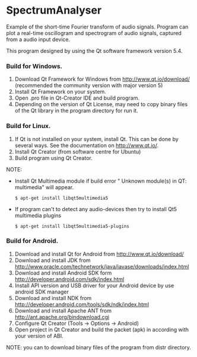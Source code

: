 # SpectrumAnalyser
Example of the short-time Fourier transform of audio signals.
Program can plot a real-time oscillogram and spectrogram of audio signals, captured from a audio input device.

This program designed by using the Qt software framework version 5.4.

### Build for Windows.
  1. Download Qt Framework for Windows from http://www.qt.io/download/ (recommended the community version with  major version 5)
  2. Install Qt Framework on your system.
  3. Open .pro file in Qt-Creator IDE and build program.
  4. Depending on the version of Qt License, may need to copy binary files of the Qt library in the program directory for run it.
  
### Build for Linux.
  1. If Qt is not installed on your system, install Qt. This can be done by several ways. See the documentation on http://www.qt.io/.
  2. Install Qt Creator (from software centre for Ubuntu)
  3. Build program using Qt Creator.
  
  NOTE: 
   + Install Qt Multimedia module if build error " Unknown module(s) in QT: multimedia" will appear.

	 <code>$ apt-get install libqt5multimedia5</code>   
	
   + If program can't to detect any audio-devices then try to install Qt5 multimedia plugins
     
	 <code>$ apt-get install libqt5multimedia5-plugins</code>
	 
### Build for Android.
  1. Download and install Qt for Android from http://www.qt.io/download/
  2. Download and install JDK from http://www.oracle.com/technetwork/java/javase/downloads/index.html
  3. Download and install Android SDK form http://developer.android.com/sdk/index.html
  4. Install API version and USB driver for your Android device by use android SDK manager
  5. Download and install NDK from http://developer.android.com/tools/sdk/ndk/index.html
  6. Download and install Apache ANT from http://ant.apache.org/bindownload.cgi
  7. Configure Qt Creator (Tools -> Options -> Android)
  8. Open project in Qt Creator and build the packet (apk) in according with your version of ABI.
  
NOTE: you can to download binary files of the program from distr directory.
